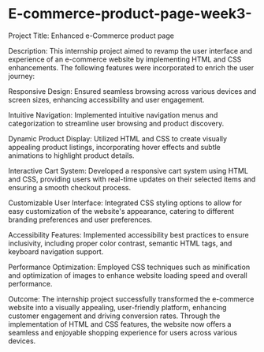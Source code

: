 # E-commerce-product-page-week3-


Project Title:
Enhanced e-Commerce product page

Description:
This internship project aimed to revamp the user interface and experience of an e-commerce website by implementing HTML and CSS enhancements. The following features were incorporated to enrich the user journey:

Responsive Design: Ensured seamless browsing across various devices and screen sizes, enhancing accessibility and user engagement.

Intuitive Navigation: Implemented intuitive navigation menus and categorization to streamline user browsing and product discovery.

Dynamic Product Display: Utilized HTML and CSS to create visually appealing product listings, incorporating hover effects and subtle animations to highlight product details.

Interactive Cart System: Developed a responsive cart system using HTML and CSS, providing users with real-time updates on their selected items and ensuring a smooth checkout process.

Customizable User Interface: Integrated CSS styling options to allow for easy customization of the website's appearance, catering to different branding preferences and user preferences.

Accessibility Features: Implemented accessibility best practices to ensure inclusivity, including proper color contrast, semantic HTML tags, and keyboard navigation support.

Performance Optimization: Employed CSS techniques such as minification and optimization of images to enhance website loading speed and overall performance.

Outcome:
The internship project successfully transformed the e-commerce website into a visually appealing, user-friendly platform, enhancing customer engagement and driving conversion rates. Through the implementation of HTML and CSS features, the website now offers a seamless and enjoyable shopping experience for users across various devices.
